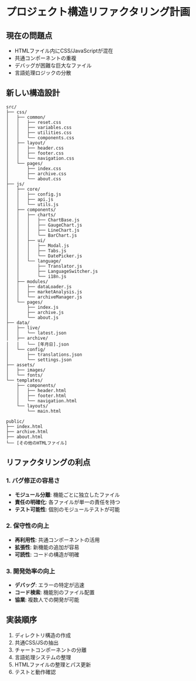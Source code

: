 # プロジェクト構造リファクタリング計画

## 現在の問題点
- HTMLファイル内にCSS/JavaScriptが混在
- 共通コンポーネントの重複
- デバッグが困難な巨大なファイル
- 言語処理ロジックの分散

## 新しい構造設計

```
src/
├── css/
│   ├── common/
│   │   ├── reset.css
│   │   ├── variables.css
│   │   ├── utilities.css
│   │   └── components.css
│   ├── layout/
│   │   ├── header.css
│   │   ├── footer.css
│   │   └── navigation.css
│   └── pages/
│       ├── index.css
│       ├── archive.css
│       └── about.css
├── js/
│   ├── core/
│   │   ├── config.js
│   │   ├── api.js
│   │   └── utils.js
│   ├── components/
│   │   ├── charts/
│   │   │   ├── ChartBase.js
│   │   │   ├── GaugeChart.js
│   │   │   ├── LineChart.js
│   │   │   └── BarChart.js
│   │   ├── ui/
│   │   │   ├── Modal.js
│   │   │   ├── Tabs.js
│   │   │   └── DatePicker.js
│   │   └── language/
│   │       ├── Translator.js
│   │       ├── LanguageSwitcher.js
│   │       └── i18n.js
│   ├── modules/
│   │   ├── dataLoader.js
│   │   ├── marketAnalysis.js
│   │   └── archiveManager.js
│   └── pages/
│       ├── index.js
│       ├── archive.js
│       └── about.js
├── data/
│   ├── live/
│   │   └── latest.json
│   ├── archive/
│   │   └── [年月日].json
│   └── config/
│       ├── translations.json
│       └── settings.json
├── assets/
│   ├── images/
│   └── fonts/
└── templates/
    ├── components/
    │   ├── header.html
    │   ├── footer.html
    │   └── navigation.html
    └── layouts/
        └── main.html

public/
├── index.html
├── archive.html
├── about.html
└── [その他のHTMLファイル]
```

## リファクタリングの利点

### 1. バグ修正の容易さ
- **モジュール分離**: 機能ごとに独立したファイル
- **責任の明確化**: 各ファイルが単一の責任を持つ
- **テスト可能性**: 個別のモジュールテストが可能

### 2. 保守性の向上
- **再利用性**: 共通コンポーネントの活用
- **拡張性**: 新機能の追加が容易
- **可読性**: コードの構造が明確

### 3. 開発効率の向上
- **デバッグ**: エラーの特定が迅速
- **コード検索**: 機能別のファイル配置
- **協業**: 複数人での開発が可能

## 実装順序
1. ディレクトリ構造の作成
2. 共通CSS/JSの抽出
3. チャートコンポーネントの分離
4. 言語処理システムの整理
5. HTMLファイルの整理とパス更新
6. テストと動作確認